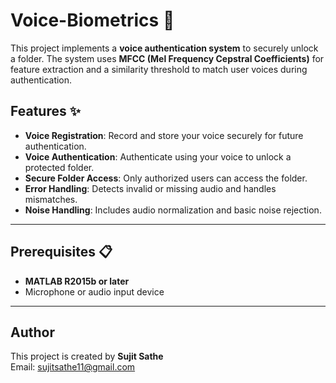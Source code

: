 # Voice-Biometrics 🔐

This project implements a **voice authentication system** to securely unlock a folder. The system uses **MFCC (Mel Frequency Cepstral Coefficients)** for feature extraction and a similarity threshold to match user voices during authentication.

## Features ✨

- **Voice Registration**: Record and store your voice securely for future authentication.
- **Voice Authentication**: Authenticate using your voice to unlock a protected folder.
- **Secure Folder Access**: Only authorized users can access the folder.
- **Error Handling**: Detects invalid or missing audio and handles mismatches.
- **Noise Handling**: Includes audio normalization and basic noise rejection.

---

## Prerequisites 📋

- **MATLAB R2015b or later**
- Microphone or audio input device

---

## Author
This project is created by **Sujit Sathe**  
Email: [sujitsathe11@gmail.com](mailto:sujitsathe11@gmail.com)
